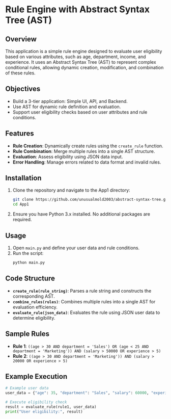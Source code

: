 # Rule Engine with Abstract Syntax Tree (AST)

## Overview

This application is a simple rule engine designed to evaluate user eligibility based on various attributes, such as age, department, income, and experience. It uses an Abstract Syntax Tree (AST) to represent complex conditional rules, allowing dynamic creation, modification, and combination of these rules.

## Objectives

- Build a 3-tier application: Simple UI, API, and Backend.
- Use AST for dynamic rule definition and evaluation.
- Support user eligibility checks based on user attributes and rule conditions.

## Features

- **Rule Creation**: Dynamically create rules using the `create_rule` function.
- **Rule Combination**: Merge multiple rules into a single AST structure.
- **Evaluation**: Assess eligibility using JSON data input.
- **Error Handling**: Manage errors related to data format and invalid rules.

## Installation

1. Clone the repository and navigate to the App1 directory:
    ```bash
    git clone https://github.com/unusualmold2003/abstract-syntax-tree.git
    cd App1
    ```

2. Ensure you have Python 3.x installed. No additional packages are required.

## Usage

1. Open `main.py` and define your user data and rule conditions.
2. Run the script:
    ```bash
    python main.py
    ```

## Code Structure

- **`create_rule(rule_string)`**: Parses a rule string and constructs the corresponding AST.
- **`combine_rules(rules)`**: Combines multiple rules into a single AST for evaluation efficiency.
- **`evaluate_rule(json_data)`**: Evaluates the rule using JSON user data to determine eligibility.

## Sample Rules

- **Rule 1**: `((age > 30 AND department = 'Sales') OR (age < 25 AND department = 'Marketing')) AND (salary > 50000 OR experience > 5)`
- **Rule 2**: `((age > 30 AND department = 'Marketing')) AND (salary > 20000 OR experience > 5)`

## Example Execution

```python
# Example user data
user_data = {"age": 35, "department": "Sales", "salary": 60000, "experience": 3}

# Execute eligibility check
result = evaluate_rule(rule1, user_data)
print("User eligibility:", result)
